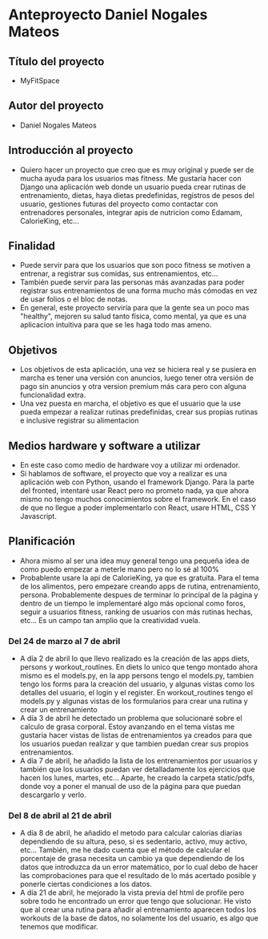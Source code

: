 # Anteproyecto Daniel Nogales Mateos
## Título del proyecto
- MyFitSpace

## Autor del proyecto
- Daniel Nogales Mateos

## Introducción al proyecto
- Quiero hacer un proyecto que creo que es muy original y puede ser de mucha ayuda para los usuarios mas fitness. Me gustaría hacer con Django una aplicación web donde un usuario pueda crear rutinas de entrenamiento, dietas, haya dietas predefinidas, registros de pesos del usuario, gestiones futuras del proyecto como contactar con entrenadores personales, integrar apis de nutricion como Edamam, CalorieKing, etc...

## Finalidad
- Puede servir para que los usuarios que son poco fitness se motiven a entrenar, a registrar sus comidas, sus entrenamientos, etc...
- También puede servir para las personas más avanzadas para poder registrar sus entrenamientos de una forma mucho más cómodas en vez de usar folios o el bloc de notas.
- En general, este proyecto serviría para que la gente sea un poco mas "healthy", mejoren su salud tanto física, como mental, ya que es una aplicacion intuitiva para que se les haga todo mas ameno.

## Objetivos 
- Los objetivos de esta aplicación, una vez se hiciera real y se pusiera en marcha es tener una versión con anuncios, luego tener otra versión de pago sin anuncios y otra version premium más cara pero con alguna funcionalidad extra.
- Una vez puesta en marcha, el objetivo es que el usuario que la use pueda empezar a realizar rutinas predefinidas, crear sus propias rutinas e inclusive registrar su alimentacion

## Medios hardware y software a utilizar
- En este caso como medio de hardware voy a utilizar mi ordenador.
- Si hablamos de software, el proyecto que voy a realizar es una aplicación web con Python, usando el framework Django. Para la parte del fronted, intentaré usar React pero no prometo nada, ya que ahora mismo no tengo muchos conocimientos sobre el framework. En el caso de que no llegue a poder implementarlo con React, usare HTML, CSS Y Javascript.

## Planificación 
- Ahora mismo al ser una idea muy general tengo una pequeña idea de como puedo empezar a meterle mano pero no lo sé al 100%
- Probablente usare la api de CalorieKing, ya que es gratuita. Para el tema de los alimentos, pero empezare creando apps de rutina, entrenamiento, persona. Probablemente despues de terminar lo principal de la página y dentro de un tiempo le implementaré algo más opcional como foros, seguir a usuarios fitness, ranking de usuarios con más rutinas hechas, etc... Es un campo tan amplio que la creatividad vuela.

### Del 24 de marzo al 7 de abril
- A día 2 de abril lo que llevo realizado es la creación de las apps diets, persons y workout_routines. En diets lo unico que tengo montado ahora mismo es el models.py, en la app persons tengo el models.py, tambien tengo los forms para la creación del usuario, y algunas vistas como los detalles del usuario, el login y el register. En workout_routines tengo el models.py y algunas vistas de los formularios para crear una rutina y crear un entrenamiento
- A día 3 de abril he detectado un problema que solucionaré sobre el calculo de grasa corporal. Estoy avanzando en el tema vistas me gustaria hacer vistas de listas de entrenamientos ya creados para que los usuarios puedan realizar y que tambien puedan crear sus propios entrenamientos.
- A día 7 de abril, he añadido la lista de los entrenamientos por usuarios y también que los usuarios puedan ver detalladamente los ejercicios que hacen los lunes, martes, etc... Aparte, he creado la carpeta static/pdfs, donde voy a poner el manual de uso de la página para que puedan descargarlo y verlo.

### Del 8 de abril al 21 de abril
- A día 8 de abril, he añadido el metodo para calcular calorias diarias dependiendo de su altura, peso, si es sedentario, activo, muy activo, etc... También, me he dado cuenta que el método de calcular el porcentaje de grasa necesita un cambio ya que dependiendo de los datos que introduzca da un error matemático, por lo cual debo de hacer las comprobaciones para que el resultado de lo más acertado posible y ponerle ciertas condiciones a los datos.
- A día 21 de abril, he mejorado la vista previa del html de profile pero sobre todo he encontrado un error que tengo que solucionar. He visto que al crear una rutina para añadir al entrenamiento aparecen todos los workouts de la base de datos, no solamente los del usuario, es algo que tenemos que modificar.
